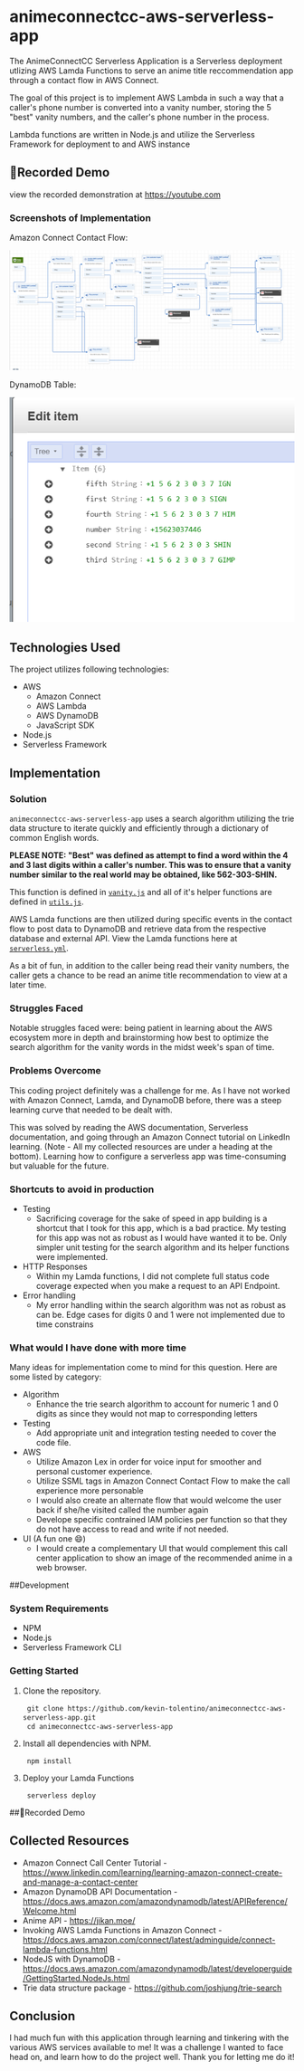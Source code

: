 # animeconnectcc-aws-serverless-app
The AnimeConnectCC Serverless Application is a Serverless deployment utlizing AWS Lamda Functions to serve an anime title reccommendation app through a contact flow in AWS Connect. 

The goal of this project is to implement AWS Lambda in such a way that a caller's phone number is converted into a vanity number, storing the 5 "best" vanity numbers, and the caller's phone number in the process.

Lambda functions are written in Node.js and utilize the Serverless Framework for deployment to and AWS instance

## 👀Recorded Demo
view the recorded demonstration at https://youtube.com

### Screenshots of Implementation

Amazon Connect Contact Flow:

![Amazon Connect Contact Flow:](https://github.com/kevin-tolentino/animeconnectcc-aws-serverless-app/blob/main/images/connect-contact-flow.png "Contact Flow")

DynamoDB Table:

![DynamoDB Table:](https://github.com/kevin-tolentino/animeconnectcc-aws-serverless-app/blob/main/images/dynamodb-table.png "Dynamo DB Table")

## Technologies Used
The project utilizes following technologies:

- AWS
    - Amazon Connect
    - AWS Lambda
    - AWS DynamoDB
    - JavaScript SDK
- Node.js
- Serverless Framework

## Implementation

### Solution
`animeconnectcc-aws-serverless-app` uses a search algorithm utilizing the trie data structure to iterate quickly and efficiently through a dictionary of common English words. 

**PLEASE NOTE: "Best" was defined as attempt to find a word within the 4 and 3 last digits within a caller's number. This was to ensure that a vanity number similar to the real world may be obtained, like 562-303-SHIN.**

This function is defined in [`vanity.js`](https://github.com/kevin-tolentino/animeconnectcc-aws-serverless-app/blob/3e93ea84a1ce421910ad70dd0a9a438cfc4ea281/vanity.js#L10) and all of it's helper functions are defined in [`utils.js`](https://github.com/kevin-tolentino/animeconnectcc-aws-serverless-app/blob/3e93ea84a1ce421910ad70dd0a9a438cfc4ea281/utils.js). 

AWS Lamda functions are then utilized during specific events in the contact flow to post data to DynamoDB and retrieve data from the respective database and external API. View the Lamda functions here at [`serverless.yml`](https://github.com/kevin-tolentino/animeconnectcc-aws-serverless-app/blob/4dd4e1b7a7aa1d5c7562054f29874c76875fd804/serverless.yml#L24).

As a bit of fun, in addition to the caller being read their vanity numbers, the caller gets a chance to be read an anime title recommendation to view at a later time.


### Struggles Faced
Notable struggles faced were: being patient in learning about the AWS ecosystem more in depth and brainstorming how best to optimize the search algorithm for the vanity words in the midst week's span of time. 

### Problems Overcome
This coding project definitely was a challenge for me. As I have not worked with Amazon Connect, Lamda, and DynamoDB before, there was a steep learning curve that needed to be dealt with. 

This was solved by reading the AWS documentation, Serverless documentation, and going through an Amazon Connect tutorial on LinkedIn learning. (Note - All my collected resources are under a heading at the bottom). Learning how to configure a serverless app was time-consuming but valuable for the future.


### Shortcuts to avoid in production
- Testing 
  - Sacrificing coverage for the sake of speed in app building is a shortcut that I took for this app, which is a bad practice. My testing for this app was not as robust as I would have wanted it to be. Only simpler unit testing for the search algorithm and its helper functions were implemented.
- HTTP Responses
    - Within my Lamda functions, I did not complete full status code coverage expected when you make a request to an API Endpoint.
- Error handling
    - My error handling within the search algorithm was not as robust as can be. Edge cases for digits 0 and 1 were not implemented due to time constrains

### What would I have done with more time
Many ideas for implementation come to mind for this question. Here are some listed by category:
- Algorithm
  - Enhance the trie search algorithm to account for numeric 1 and 0 digits as since they would not map to corresponding letters
- Testing
  - Add appropriate unit and integration testing needed to cover the code file.
- AWS
  - Utilize Amazon Lex in order for voice input for smoother and personal customer experience.
  - Utilize SSML tags in Amazon Connect Contact Flow to make the call experience more personable 
  - I would also create an alternate flow that would welcome the user back if she/he visited called the number again
  - Develope specific contrained IAM policies per function so that they do not have access to read and write if not needed.
- UI (A fun one 😄)
  - I would create a complementary UI that would complement this call center application to show an image of the recommended anime in a web browser.


##Development
### System Requirements
- NPM
- Node.js
- Serverless Framework CLI

### Getting Started
1. Clone the repository.

        git clone https://github.com/kevin-tolentino/animeconnectcc-aws-serverless-app.git
        cd animeconnectcc-aws-serverless-app

2. Install all dependencies with NPM.

        npm install

3. Deploy your Lamda Functions

        serverless deploy



##👀Recorded Demo

## Collected Resources
- Amazon Connect Call Center Tutorial - https://www.linkedin.com/learning/learning-amazon-connect-create-and-manage-a-contact-center
- Amazon DynamoDB API Documentation - https://docs.aws.amazon.com/amazondynamodb/latest/APIReference/Welcome.html
- Anime API - https://jikan.moe/
- Invoking AWS Lamda Functions in Amazon Connect - https://docs.aws.amazon.com/connect/latest/adminguide/connect-lambda-functions.html
- NodeJS with DynamoDB - https://docs.aws.amazon.com/amazondynamodb/latest/developerguide/GettingStarted.NodeJs.html
- Trie data structure package - https://github.com/joshjung/trie-search

## Conclusion
I had much fun with this application through learning and tinkering with the various AWS services available to me! It was a challenge I wanted to face head on, and learn how to do the project well. Thank you for letting me do it! 

